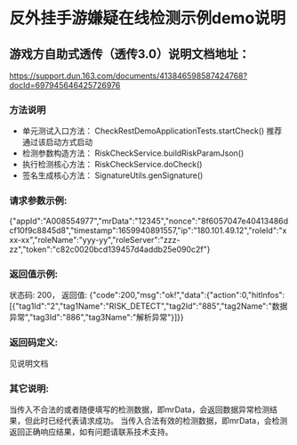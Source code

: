 # 反外挂手游嫌疑在线检测示例demo说明

## 游戏方自助式透传（透传3.0）说明文档地址：
https://support.dun.163.com/documents/413846598587424768?docId=697945646425726976

### 方法说明
- 单元测试入口方法： CheckRestDemoApplicationTests.startCheck() 推荐通过该启动方式启动
- 检测参数构造方法： RiskCheckService.buildRiskParamJson()
- 执行检测核心方法： RiskCheckService.doCheck()
- 签名生成核心方法： SignatureUtils.genSignature()

### 请求参数示例:
{"appId":"A008554977","mrData":"12345","nonce":"8f6057047e40413486dcf10f9c8845d8","timestamp":1659940891557,"ip":"180.101.49.12","roleId":"xxx-xx","roleName":"yyy-yy","roleServer":"zzz-zz","token":"c82c0020bcd139457d4addb25e090c2f"}

### 返回值示例:
状态码: 200， 返回值: {"code":200,"msg":"ok!","data":{"action":0,"hitInfos":[{"tag1Id":"2","tag1Name":"RISK_DETECT","tag2Id":"885","tag2Name":"数据异常","tag3Id":"886","tag3Name":"解析异常"}]}}

### 返回码定义:
见说明文档

### 其它说明:
当传入不合法的或者随便填写的检测数据，即mrData，会返回数据异常检测结果，但此时已经代表请求成功。
当传入合法有效的检测数据，即mrData，会检测返回正确响应结果，如有问题请联系技术支持。
